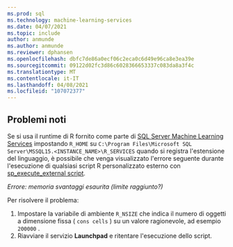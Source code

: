 ```yaml
---
ms.prod: sql
ms.technology: machine-learning-services
ms.date: 04/07/2021
ms.topic: include
author: anmunde
ms.author: anmunde
ms.reviewer: dphansen
ms.openlocfilehash: dbfc7de86a0ecf06c2eca0c6d49e96ca8e3ea39e
ms.sourcegitcommit: 09122d02fc3d86c6028366653337c083da8a3f4c
ms.translationtype: MT
ms.contentlocale: it-IT
ms.lasthandoff: 04/08/2021
ms.locfileid: "107072377"
---
```

## <a name="known-issues"></a>Problemi noti

Se si usa il runtime di R fornito come parte di [SQL Server Machine Learning Services](../../sql-server-machine-learning-services.md) impostando `R_HOME` su `C:\Program Files\Microsoft SQL Server\MSSQL15.<INSTANCE_NAME>\R_SERVICES` quando si registra l'estensione del linguaggio, è possibile che venga visualizzato l'errore seguente durante l'esecuzione di qualsiasi script R personalizzato esterno con [sp_execute_external script](../../../relational-databases/system-stored-procedures/sp-execute-external-script-transact-sql.md).

*Errore: memoria svantaggi esaurita (limite raggiunto?)*

Per risolvere il problema:
 1. Impostare la variabile di ambiente `R_NSIZE` che indica il numero di oggetti a dimensione fissa ( `cons cells` ) su un valore ragionevole, ad esempio `200000` .
 1. Riavviare il servizio **Launchpad** e ritentare l'esecuzione dello script.